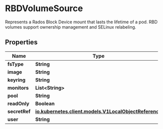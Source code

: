 

# RBDVolumeSource

Represents a Rados Block Device mount that lasts the lifetime of a pod. RBD volumes support ownership management and SELinux relabeling.
## Properties

Name | Type | Description | Notes
------------ | ------------- | ------------- | -------------
**fsType** | **String** |  |  [optional]
**image** | **String** |  |  [optional]
**keyring** | **String** |  |  [optional]
**monitors** | **List&lt;String&gt;** |  |  [optional]
**pool** | **String** |  |  [optional]
**readOnly** | **Boolean** |  |  [optional]
**secretRef** | [**io.kubernetes.client.models.V1LocalObjectReference**](io.kubernetes.client.models.V1LocalObjectReference.md) |  |  [optional]
**user** | **String** |  |  [optional]



